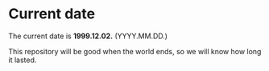 # Current date

The current date is **1999.12.02.** (YYYY.MM.DD.)

This repository will be good when the world ends, so we will know how long it lasted.